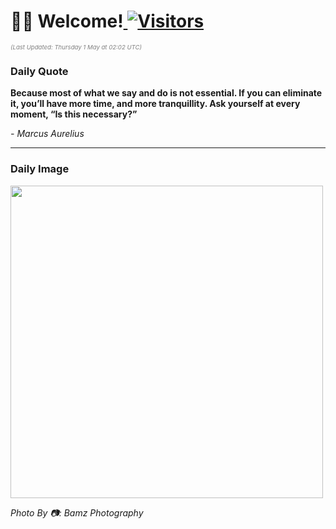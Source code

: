 <h1>👋🏽 Welcome!<a href="https://github.com/OmitNomis/"> <img src="https://visitor-badge.laobi.icu/badge?page_id=OmitNomis" alt="Visitors"></a></h1>

<i><p style="font-size: 0.6rem; color:gray">(Last Updated: Thursday 1 May at 02:02 UTC)</p></i>

<h3> Daily Quote </h3>
<b><p>Because most of what we say and do is not essential. If you can eliminate it, you’ll have more time, and more tranquillity. Ask yourself at every moment, “Is this necessary?”</p></b>
<i><caption style="font-size: 0.8rem; color:gray;">- Marcus Aurelius</caption></i>


<hr>

<h3>Daily Image</h3>
<a href="https://images.pexels.com/photos/30083046/pexels-photo-30083046.jpeg" target="_blank"><img style="height:500px;" src="https://images.pexels.com/photos/30083046/pexels-photo-30083046.jpeg"/></a>

<i><caption style="font-size: 0.8rem; color:gray;"> Photo By 📷: Bamz Photography</caption></i>
